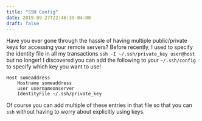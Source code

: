 ```yaml
---
title: "SSH Config"
date: 2019-09-27T22:46:39-04:00
draft: false
---
```


Have you ever gone through the hassle of having multiple public/private keys for accessing your remote servers? Before recently, I used to specify the identity file in all my transactions `ssh -I ~/.ssh/private_key user@host` but no longer! I discovered you can add the following to your `~/.ssh/config` to specify which key you want to use!

```
Host someaddress
    Hostname someaddress
    user usernameonserver
    IdentityFile ~/.ssh/private_key
```

Of course you can add multiple of these entries in that file so that you can `ssh` without having to worry about explicitly using keys.